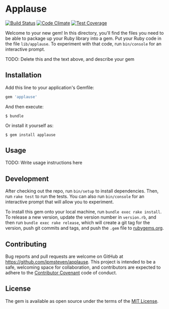# Applause

[![Build
Status](https://travis-ci.org/ipmsteven/applause.svg?branch=master)](https://travis-ci.org/ipmsteven/applause)
[![Code
Climate](https://codeclimate.com/github/ipmsteven/applause/badges/gpa.svg)](https://codeclimate.com/github/ipmsteven/applause)
[![Test
Coverage](https://codeclimate.com/github/ipmsteven/applause/badges/coverage.svg)](https://codeclimate.com/github/ipmsteven/applause/coverage)

Welcome to your new gem! In this directory, you'll find the files you need to be able to package up your Ruby library into a gem. Put your Ruby code in the file `lib/applause`. To experiment with that code, run `bin/console` for an interactive prompt.

TODO: Delete this and the text above, and describe your gem

## Installation

Add this line to your application's Gemfile:

```ruby
gem 'applause'
```

And then execute:

    $ bundle

Or install it yourself as:

    $ gem install applause

## Usage

TODO: Write usage instructions here

## Development

After checking out the repo, run `bin/setup` to install dependencies. Then, run `rake test` to run the tests. You can also run `bin/console` for an interactive prompt that will allow you to experiment.

To install this gem onto your local machine, run `bundle exec rake install`. To release a new version, update the version number in `version.rb`, and then run `bundle exec rake release`, which will create a git tag for the version, push git commits and tags, and push the `.gem` file to [rubygems.org](https://rubygems.org).

## Contributing

Bug reports and pull requests are welcome on GitHub at https://github.com/ipmsteven/applause. This project is intended to be a safe, welcoming space for collaboration, and contributors are expected to adhere to the [Contributor Covenant](contributor-covenant.org) code of conduct.


## License

The gem is available as open source under the terms of the [MIT License](http://opensource.org/licenses/MIT).

